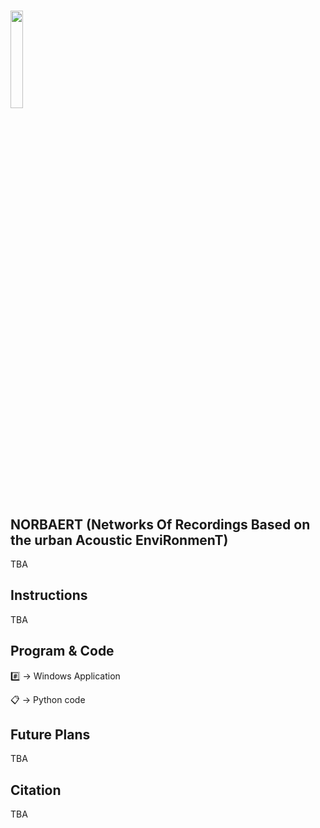 #
<img src="https://github.com/user-attachments/assets/95b72194-0c75-45d3-90cd-791e8e8c5f50" width=20% height=20%>

## NORBAERT (Networks Of Recordings Based on the urban Acoustic EnviRonmenT)
TBA

## Instructions
TBA

## Program & Code
:hash: -> Windows Application

:clipboard: -> Python code

## Future Plans
TBA

## Citation
TBA







